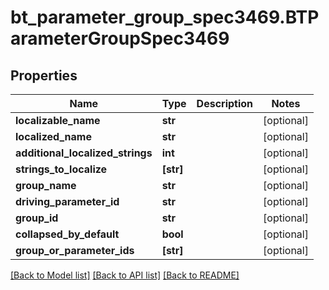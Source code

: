 # bt_parameter_group_spec3469.BTParameterGroupSpec3469

## Properties
Name | Type | Description | Notes
------------ | ------------- | ------------- | -------------
**localizable_name** | **str** |  | [optional] 
**localized_name** | **str** |  | [optional] 
**additional_localized_strings** | **int** |  | [optional] 
**strings_to_localize** | **[str]** |  | [optional] 
**group_name** | **str** |  | [optional] 
**driving_parameter_id** | **str** |  | [optional] 
**group_id** | **str** |  | [optional] 
**collapsed_by_default** | **bool** |  | [optional] 
**group_or_parameter_ids** | **[str]** |  | [optional] 

[[Back to Model list]](../README.md#documentation-for-models) [[Back to API list]](../README.md#documentation-for-api-endpoints) [[Back to README]](../README.md)


